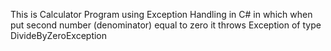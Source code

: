This is Calculator Program using Exception Handling in C# in which when put second number (denominator) equal to zero it throws Exception of type DivideByZeroException
